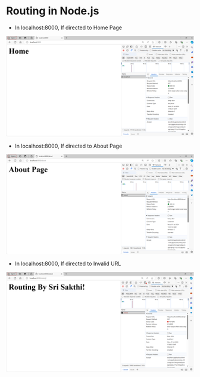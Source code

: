 # Routing in Node.js

- In localhost:8000, If directed to Home Page


![alt text](image-1-1.png)

- In localhost:8000, If directed to About Page


![alt text](image-2-1.png)

- In localhost:8000, If directed to Invalid URL


![alt text](image-3-1.png)
